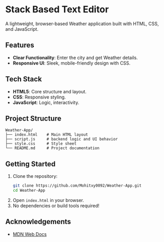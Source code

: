 # Stack Based Text Editor
A lightweight, browser-based Weather application built with HTML, CSS, and JavaScript. 

## Features
- **Clear Functionality**: Enter the city and get Weather details.
- **Responsive UI**: Sleek, mobile-friendly design with CSS.

## Tech Stack
- **HTML5**: Core structure and layout.
- **CSS**: Responsive styling.
- **JavaScript**: Logic, interactivity.

## Project Structure
```
Weather-App/
├── index.html    # Main HTML layout
├── script.js     # backend logic and UI behavior
├── style.css     # Style sheet
└── README.md     # Project documentation
```

## Getting Started
1. Clone the repository:
   ```bash
   git clone https://github.com/Mohitxy0092/Weather-App.git
   cd Weather-App
   ```
2. Open `index.html` in your browser.
3. No dependencies or build tools required!

## Acknowledgements
- [MDN Web Docs](https://developer.mozilla.org/)